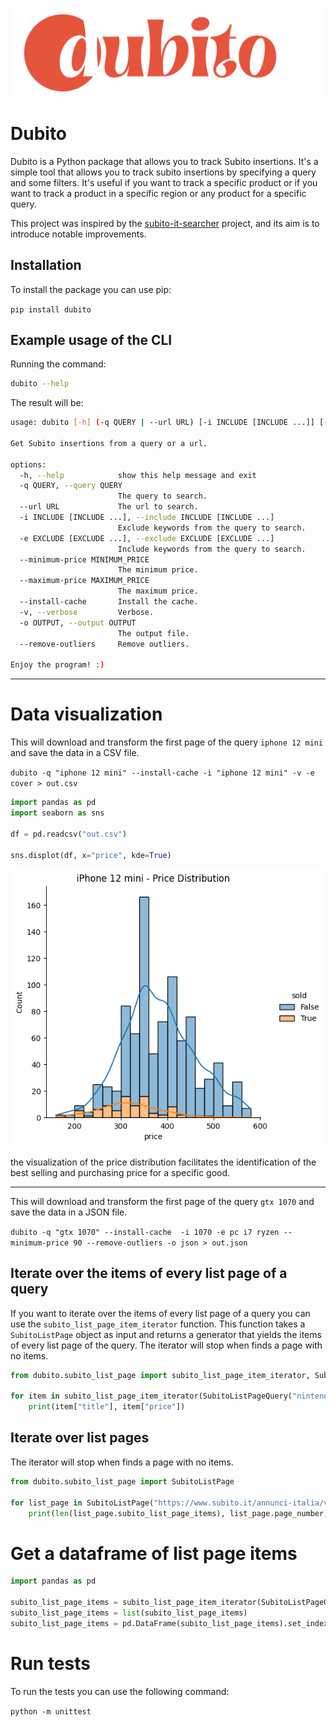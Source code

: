 ![Dubito Logo](assets/dubito_logo.png "Dubito")

# Dubito

Dubito is a Python package that allows you to track Subito insertions. It's a simple tool that allows you to track subito insertions by specifying a query and some filters. It's useful if you want to track a specific product or if you want to track a product in a specific region or any product for a specific query.

This project was inspired by the [subito-it-searcher](https://github.com/morrolinux/subito-it-searcher) project, and its aim is to introduce notable improvements.

## Installation

To install the package you can use pip:

`pip install dubito`

## Example usage of the CLI

Running the command:

```bash
dubito --help
```

The result will be:

```bash
usage: dubito [-h] (-q QUERY | --url URL) [-i INCLUDE [INCLUDE ...]] [-e EXCLUDE [EXCLUDE ...]] [--minimum-price MINIMUM_PRICE] [--maximum-price MAXIMUM_PRICE] [--install-cache] [-v] [-o OUTPUT] [--remove-outliers]

Get Subito insertions from a query or a url.

options:
  -h, --help            show this help message and exit
  -q QUERY, --query QUERY
                        The query to search.
  --url URL             The url to search.
  -i INCLUDE [INCLUDE ...], --include INCLUDE [INCLUDE ...]
                        Exclude keywords from the query to search.
  -e EXCLUDE [EXCLUDE ...], --exclude EXCLUDE [EXCLUDE ...]
                        Include keywords from the query to search.
  --minimum-price MINIMUM_PRICE
                        The minimum price.
  --maximum-price MAXIMUM_PRICE
                        The maximum price.
  --install-cache       Install the cache.
  -v, --verbose         Verbose.
  -o OUTPUT, --output OUTPUT
                        The output file.
  --remove-outliers     Remove outliers.

Enjoy the program! :)
```

---

# Data visualization

This will download and transform the first page of the query `iphone 12 mini` and save the data in a CSV file.

`dubito -q "iphone 12 mini" --install-cache -i "iphone 12 mini" -v -e cover > out.csv`

```python
import pandas as pd
import seaborn as sns

df = pd.readcsv("out.csv")

sns.displot(df, x="price", kde=True)
```

![Dubito - iPhone 12 mini - price distribution](assets/dubito-iphone_12-price_distribution.png "Dubito - iPhone 12 mini - price distribution")

the visualization of the price distribution facilitates the identification of the best selling and purchasing price for a specific good.

---

This will download and transform the first page of the query `gtx 1070` and save the data in a JSON file.

`dubito -q "gtx 1070" --install-cache  -i 1070 -e pc i7 ryzen --minimum-price 90 --remove-outliers -o json > out.json`

## Iterate over the items of every list page of a query

If you want to iterate over the items of every list page of a query you can use the `subito_list_page_item_iterator` function. This function takes a `SubitoListPage` object as input and returns a generator that yields the items of every list page of the query. The iterator will stop when finds a page with no items.

```python
from dubito.subito_list_page import subito_list_page_item_iterator, SubitoListPageQuery

for item in subito_list_page_item_iterator(SubitoListPageQuery("nintendo switch")):
    print(item["title"], item["price"])
```

## Iterate over list pages

The iterator will stop when finds a page with no items.

```python
from dubito.subito_list_page import SubitoListPage

for list_page in SubitoListPage("https://www.subito.it/annunci-italia/vendita/usato/?q=nintendo%20switch").extract():
    print(len(list_page.subito_list_page_items), list_page.page_number)
```

# Get a dataframe of list page items

```python
import pandas as pd

subito_list_page_items = subito_list_page_item_iterator(SubitoListPageQuery(query))
subito_list_page_items = list(subito_list_page_items)
subito_list_page_items = pd.DataFrame(subito_list_page_items).set_index("identifier")
```

# Run tests

To run the tests you can use the following command:

`python -m unittest`